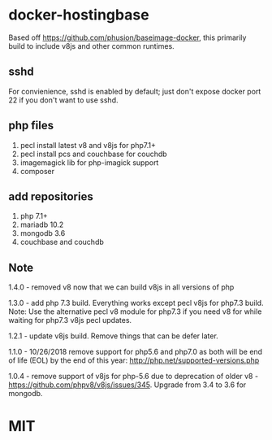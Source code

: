 # docker-hostingbase
Based off https://github.com/phusion/baseimage-docker, this primarily build to include v8js and other common runtimes.

## sshd
For convienience, sshd is enabled by default; just don't expose docker port 22 if you don't want to use sshd.

## php files
1. pecl install latest v8 and v8js for php7.1+
2. pecl install pcs and couchbase for couchdb
3. imagemagick lib for php-imagick support
4. composer

## add repositories
1. php 7.1+
2. mariadb 10.2
3. mongodb 3.6
4. couchbase and couchdb

## Note
1.4.0 - removed v8 now that we can build v8js in all versions of php

1.3.0 - add php 7.3 build.  Everything works except pecl v8js for php7.3 build.  Note: Use the alternative pecl v8 module for php7.3 if you need v8 for while waiting for php7.3 v8js pecl updates.

1.2.1 - update v8js build.  Remove things that can be defer later.

1.1.0 - 10/26/2018 remove support for php5.6 and php7.0 as both will be end of life (EOL) by the end of this year: http://php.net/supported-versions.php

1.0.4 - remove support of v8js for php-5.6 due to deprecation of older v8 - https://github.com/phpv8/v8js/issues/345.  Upgrade from 3.4 to 3.6 for mongodb.

# MIT